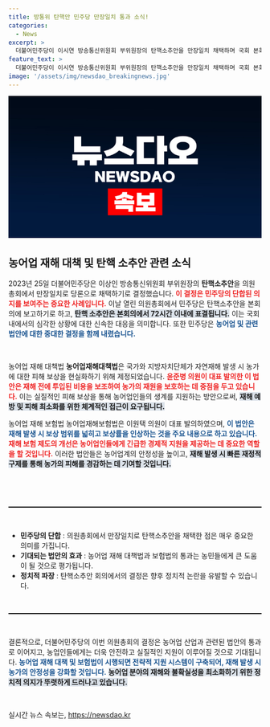 ```yaml
---
title: 방통위 탄핵안 민주당 만장일치 통과 소식!
categories:
  - News
excerpt: >
  더불어민주당이 이시연 방송통신위원회 부위원장의 탄핵소추안을 만장일치 채택하며 국회 본회의에 보고합니다. 이와 함께 농어업 재해 대책 법안도 당론으로 채택되어 피해 보상 현실화에 나섭니다. 클릭하고 자세한 내용을 확인해보세요!
feature_text: >
  더불어민주당이 이시연 방송통신위원회 부위원장의 탄핵소추안을 만장일치 채택하며 국회 본회의에 보고합니다. 이와 함께 농어업 재해 대책 법안도 당론으로 채택되어 피해 보상 현실화에 나섭니다. 클릭하고 자세한 내용을 확인해보세요!
image: '/assets/img/newsdao_breakingnews.jpg'
---
```


<p><img src="/assets/img/newsdao_breakingnews.jpg" alt="bookingtag 속보" /></p>

<h2 data-ke-size="size26">농어업 재해 대책 및 탄핵 소추안 관련 소식</h2>

<p data-ke-size="size16">2023년 25일 더불어민주당은 이상인 방송통신위원회 부위원장의 <b>탄핵소추안</b>을 의원총회에서 만장일치로 당론으로 채택하기로 결정했습니다. <b><span style="color: #ee2323;">이 결정은 민주당의 단합된 의지를 보여주는 중요한 사례입니다.</span></b> 이날 열린 의원총회에서 민주당은 탄핵소추안을 본회의에 보고하기로 하고, <b><span style="background-color: #21538527;">탄핵 소추안은 본회의에서 72시간 이내에 표결됩니다.</span></b> 이는 국회 내에서의 심각한 상황에 대한 신속한 대응을 의미합니다. 또한 민주당은 <b><span style="color: #1a5490;">농어업 및 관련 법안에 대한 중대한 결정을 함께 내렸습니다.</span></b></p>

<p data-ke-size="size16">&nbsp;</p>

<p>농어업 재해 대책법
<b>농어업재해대책법</b>은 국가와 지방자치단체가 자연재해 발생 시 농가에 대한 피해 보상을 현실화하기 위해 제정되었습니다. <b><span style="color: #ee2323;">윤준병 의원이 대표 발의한 이 법안은 재해 전에 투입된 비용을 보조하여 농가의 재원을 보호하는 데 중점을 두고 있습니다.</span></b> 이는 실질적인 피해 보상을 통해 농어업인들의 생계를 지원하는 방안으로써, <b><span style="background-color: #21538527;">재해 예방 및 피해 최소화를 위한 체계적인 접근이 요구됩니다.</span></b> </p>

<p>농어업 재해 보험법
농어업재해보험법은 이원택 의원이 대표 발의하였으며, <b><span style="color: #1a5490;">이 법안은 재해 발생 시 보상 범위를 넓히고 보상률을 인상하는 것을 주요 내용으로 하고 있습니다.</span></b> <b><span style="color: #ee2323;">재해 보험 제도의 개선은 농어업인들에게 긴급한 경제적 지원을 제공하는 데 중요한 역할을 할 것입니다.</span></b> 이러한 법안들은 농어업계의 안정성을 높이고, <b><span style="background-color: #21538527;">재해 발생 시 빠른 재정적 구제를 통해 농가의 피해를 경감하는 데 기여할 것입니다.</span></b></p>

<p data-ke-size="size16">&nbsp;</p>

<p><br>
<hr style="height:2px; background-color:#000; border:none;">
<br></p>

<ul>
    <li><b>민주당의 단합</b> : 의원총회에서 만장일치로 탄핵소추안을 채택한 점은 매우 중요한 의미를 가집니다.</li>
    <li><b>기대되는 법안의 효과</b> : 농어업 재해 대책법과 보험법의 통과는 농민들에게 큰 도움이 될 것으로 평가됩니다.</li>
    <li><b>정치적 파장</b> : 탄핵소추안 회의에서의 결정은 향후 정치적 논란을 유발할 수 있습니다.</li>
</ul>

<p><br>
<hr style="height:2px; background-color:#000; border:none;">
<br></p>

<p data-ke-size="size16">결론적으로, 더불어민주당의 이번 의원총회의 결정은 농어업 산업과 관련된 법안의 통과로 이어지고, 농업인들에게는 더욱 안전하고 실질적인 지원이 이루어질 것으로 기대됩니다. <b><span style="color: #1a5490;">농어업 재해 대책 및 보험법이 시행되면 전략적 지원 시스템이 구축되어, 재해 발생 시 농가의 안정성을 강화할 것입니다.</span></b> <b><span style="background-color: #21538527;">농어업 분야의 재해와 불확실성을 최소화하기 위한 정치적 의지가 뚜렷하게 드러나고 있습니다.</span></b></p>

<p data-ke-size="size16">&nbsp;</p>
실시간 뉴스 속보는, <a href="https://newsdao.kr" rel="dofollow">https://newsdao.kr</a>


